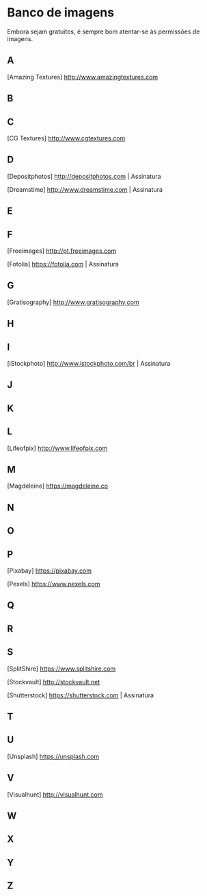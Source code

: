 # Banco de imagens
Embora sejam gratuitos, é sempre bom atentar-se às permissões de imagens.

## A

[Amazing Textures] http://www.amazingtextures.com

## B

## C

[CG Textures] http://www.cgtextures.com

## D

[Depositphotos] http://depositphotos.com | Assinatura

[Dreamstime] http://www.dreamstime.com | Assinatura

## E

## F

[Freeimages] http://pt.freeimages.com

[Fotolia] https://fotolia.com | Assinatura

## G

[Gratisography] http://www.gratisography.com

## H

## I

[iStockphoto] http://www.istockphoto.com/br | Assinatura

## J

## K

## L

[Lifeofpix] http://www.lifeofpix.com

## M

[Magdeleine] https://magdeleine.co

## N

## O

## P

[Pixabay] https://pixabay.com

[Pexels] https://www.pexels.com

## Q

## R

## S

[SplitShire] https://www.splitshire.com

[Stockvault] http://stockvault.net

[Shutterstock] https://shutterstock.com | Assinatura

## T

## U

[Unsplash] https://unsplash.com

## V

[Visualhunt] http://visualhunt.com

## W

## X

## Y

## Z

